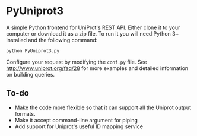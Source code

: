 PyUniprot3
==========

A simple Python frontend for UniProt's REST API. Either clone it to your computer or download it as a zip file. To run it you will need Python 3+ installed and the following command:

```
python PyUniprot3.py
```

Configure your request by modifying the `conf.py` file. See <http://www.uniprot.org/faq/28> for more examples and detailed information on building queries. 

## To-do

- Make the code more flexible so that it can support all the Uniprot output formats. 
- Make it accept command-line argument for piping
- Add support for Uniprot's useful ID mapping service
